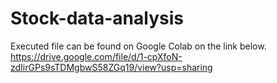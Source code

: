 # Stock-data-analysis
Executed file can be found on Google Colab on the link below.
https://drive.google.com/file/d/1-cpXfoN-zdIirGPs9sTDMgbwS58ZGq19/view?usp=sharing
